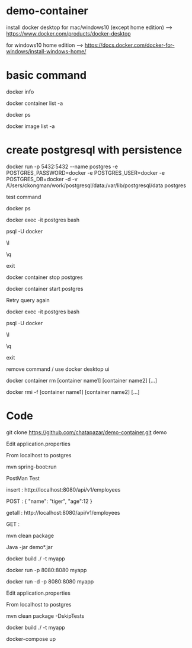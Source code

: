 # demo-container
install docker desktop
for mac/windows10 (except home edition) --> https://www.docker.com/products/docker-desktop

for windows10 home edition --> https://docs.docker.com/docker-for-windows/install-windows-home/

# basic command
docker info

docker container list -a

docker ps

docker image list -a


# create postgresql with persistence
docker run -p 5432:5432 --name postgres -e POSTGRES_PASSWORD=docker -e POSTGRES_USER=docker -e POSTGRES_DB=docker -d -v /Users/ckongman/work/postgresql/data:/var/lib/postgresql/data postgres

test command

docker ps

docker exec -it postgres bash

psql -U docker

\l

\q

exit

docker container stop postgres

docker container start postgres

Retry query again

docker exec -it postgres bash

psql -U docker

\l

\q

exit

remove command / use docker desktop ui

docker container rm [container name1] [container name2] [...]

docker rmi -f [container name1] [container name2] [...]

# Code 
git clone https://github.com/chatapazar/demo-container.git demo

Edit application.properties

From localhost to postgres

mvn spring-boot:run

PostMan Test

insert : http://localhost:8080/api/v1/employees

POST : { "name": "tiger", "age":12 }

getall : http://localhost:8080/api/v1/employees

GET : 


mvn clean package

Java -jar demo*.jar

docker build ./ -t myapp

docker run -p 8080:8080 myapp

docker run -d -p 8080:8080 myapp

Edit application.properties

From localhost to postgres

mvn clean package -DskipTests

docker build ./ -t myapp

docker-compose up




